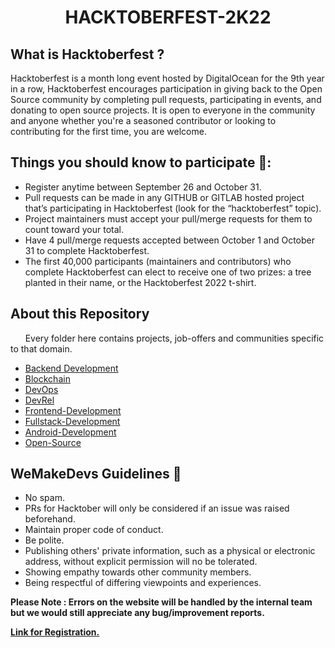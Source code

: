 # <center>**HACKTOBERFEST-2K22**</center>

## **What is Hacktoberfest ?**

Hacktoberfest is a month long event hosted by DigitalOcean for the 9th year in a row, Hacktoberfest encourages participation in giving back to the Open Source community by completing pull requests, participating in events, and donating to open source projects.
It is open to everyone in the community and anyone whether you're a seasoned contributor or looking to contributing for the first time, you are welcome.

## **Things you should know to participate 🤔:**

- Register anytime between September 26 and October 31.
- Pull requests can be made in any GITHUB or GITLAB hosted project that’s participating in Hacktoberfest (look for the “hacktoberfest” topic).
- Project maintainers must accept your pull/merge requests for them to count toward your total.
- Have 4 pull/merge requests accepted between October 1 and October 31 to complete Hacktoberfest.
- The first 40,000 participants (maintainers and contributors) who complete Hacktoberfest can elect to receive one of two prizes: a tree planted in their name, or the Hacktoberfest 2022 t-shirt.

## **About this Repository**

&nbsp;&nbsp;&nbsp;&nbsp;&nbsp;&nbsp;Every folder here contains projects, job-offers and communities specific to that domain.

- [Backend Development](https://github.com/WeMakeDevs/roadmaps/tree/main/Backend-Development)
- [Blockchain](https://github.com/WeMakeDevs/roadmaps/tree/main/Blockchain)
- [DevOps](https://github.com/WeMakeDevs/roadmaps/tree/main/DevOps)
- [DevRel](https://github.com/WeMakeDevs/roadmaps/tree/main/DevRel)
- [Frontend-Development](https://github.com/WeMakeDevs/roadmaps/tree/main/Frontend-Development)
- [Fullstack-Development](https://github.com/WeMakeDevs/roadmaps/tree/main/Fullstack-Development)
- [Android-Development](https://github.com/WeMakeDevs/roadmaps/tree/main/Android-Development)
- [Open-Source](https://github.com/WeMakeDevs/roadmaps/tree/main/Open-Source)

## **WeMakeDevs Guidelines 🥸**

- No spam.
- PRs for Hacktober will only be considered if an issue was raised beforehand.
- Maintain proper code of conduct.
- Be polite.
- Publishing others' private information, such as a physical or electronic address, without explicit permission will no be tolerated.
- Showing empathy towards other community members.
- Being respectful of differing viewpoints and experiences.

**Please Note : Errors on the website will be handled by the internal team but we would still appreciate any bug/improvement reports.**

[**Link for Registration.**](https://hacktoberfest.com/)
